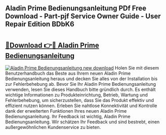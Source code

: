## Aladin Prime Bedienungsanleitung PDf Free Download - Part-pjf Service Owner Guide - User Repair Edition BDbK6

# <h2><a href="http://df0yyqw.blite.top/?on=Aladin+Prime+Bedienungsanleitung">🔗Download 👉🔴 Aladin Prime Bedienungsanleitung</a></h2>

[![Aladin Prime Bedienungsanleitung new download](https://i.imgur.com/lujVjoI.png)](http://df0yyqw.blite.top/?on=Aladin+Prime+Bedienungsanleitung)
Holen Sie mit diesem Benutzerhandbuch das Beste aus Ihrem neuen Aladin Prime Bedienungsanleitung heraus und decken Sie alles von der Installation bis zur Fehlerbehebung ab. Bevor Sie Ihr Aladin Prime Bedienungsanleitung verwenden, lesen Sie dieses Handbuch bitte gründlich durch. Es enthält wichtige Informationen zu Produkteinrichtung, Betrieb, Wartung und Fehlerbehebung, um sicherzustellen, dass Sie das Produkt effektiv und effizient nutzen können. Erleben Sie nahtlose Konnektivität und Kontrolle dank der erweiterten Funktionen Ihres neuen Aladin Prime Bedienungsanleitung. Ihr Feedback ist wichtig, Aladin Prime Bedienungsanleitung. Wir schätzen Ihr Feedback und sind bestrebt, einen außergewöhnlichen Kundenservice zu bieten.
